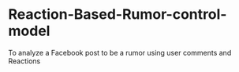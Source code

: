 # Reaction-Based-Rumor-control-model
To analyze a Facebook post to be a rumor using user comments and Reactions 
